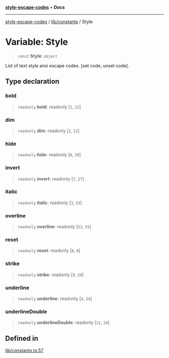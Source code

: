 [**style-escape-codes**](../../../README.md) • **Docs**

***

[style-escape-codes](../../../modules.md) / [lib/constants](../README.md) / Style

# Variable: Style

> `const` **Style**: `object`

List of text style ansi escape codes. [set code, unset code].

## Type declaration

### bold

> `readonly` **bold**: readonly [`1`, `22`]

### dim

> `readonly` **dim**: readonly [`2`, `22`]

### hide

> `readonly` **hide**: readonly [`8`, `28`]

### invert

> `readonly` **invert**: readonly [`7`, `27`]

### italic

> `readonly` **italic**: readonly [`3`, `23`]

### overline

> `readonly` **overline**: readonly [`53`, `55`]

### reset

> `readonly` **reset**: readonly [`0`, `0`]

### strike

> `readonly` **strike**: readonly [`9`, `29`]

### underline

> `readonly` **underline**: readonly [`4`, `24`]

### underlineDouble

> `readonly` **underlineDouble**: readonly [`21`, `24`]

## Defined in

[lib/constants.ts:57](https://github.com/mastermind-0xff/style-escape-codes/blob/d24be47348dc917721cee407992c80d82d402371/src/lib/constants.ts#L57)
